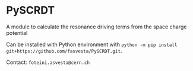 # PySCRDT
A module to calculate the resonance driving terms from the space charge potential

Can be installed with Python environment with `python -m pip install git+https://github.com/fasvesta/PySCRDT.git`.

Contact: `foteini.asvesta@cern.ch`
